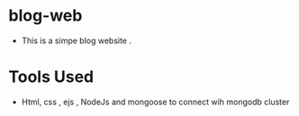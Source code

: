 # blog-web
* This is a simpe blog website .
 # Tools Used
* Html, css , ejs , NodeJs and mongoose to connect wih mongodb cluster
